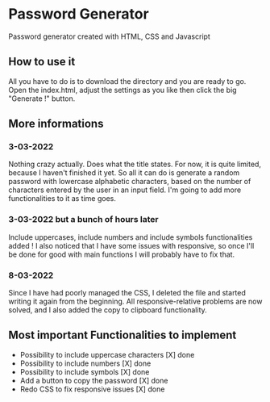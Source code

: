 # Password Generator
Password generator created with HTML, CSS and Javascript

## How to use it
All you have to do is to download the directory and you are ready to go. Open the index.html, adjust the settings as you like then click the big "Generate !" button.

## More informations

### 3-03-2022
Nothing crazy actually. Does what the title states. For now, it is quite limited, because I haven't finished it yet. So all it can do is generate a random password with lowercase alphabetic characters, based on the number of characters entered by the user in an input field. I'm going to add more functionalities to it as time goes.

### 3-03-2022 but a bunch of hours later
Include uppercases, include numbers and include symbols functionalities added ! I also noticed that I have some issues with responsive, so once I'll be done for good with main functions I will probably have to fix that.

### 8-03-2022
Since I have had poorly managed the CSS, I deleted the file and started writing it again from the beginning. All responsive-relative problems are now solved, and I also added the copy to clipboard functionality.

## Most important Functionalities to implement
- Possibility to include uppercase characters [X] done
- Possibility to include numbers [X] done
- Possibility to include symbols [X] done
- Add a button to copy the password [X] done
- Redo CSS to fix responsive issues [X] done
